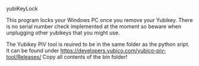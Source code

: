 yubiKeyLock

This program locks your Windows PC once you remove your Yubikey.
There is no serial number check implemented at the moment so beware when unplugging other yubikeys that you might use.

The Yubikey PIV tool is reuired to be in the same folder as the python sript. It can be found under https://developers.yubico.com/yubico-piv-tool/Releases/
Copy all contents of the bin folder!